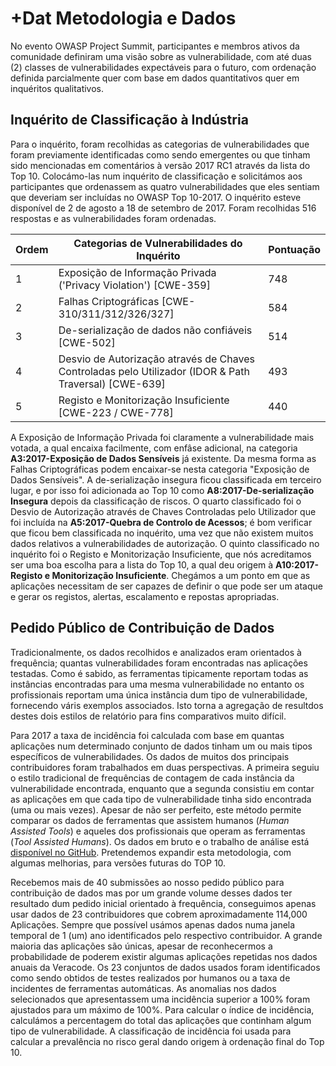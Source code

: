 # +Dat Metodologia e Dados

No evento OWASP Project Summit, participantes e membros ativos da comunidade
definiram uma visão sobre as vulnerabilidade, com até duas (2) classes de
vulnerabilidades expectáveis para o futuro, com ordenação definida parcialmente
quer com base em dados quantitativos quer em inquéritos qualitativos.

## Inquérito de Classificação à Indústria

Para o inquérito, foram recolhidas as categorias de vulnerabilidades que foram
previamente identificadas como sendo emergentes ou que tinham sido mencionadas
em comentários à versão 2017 RC1 através da lista do Top 10. Colocámo-las num
inquérito de classificação e solicitámos aos participantes que ordenassem as
quatro vulnerabilidades que eles sentiam que deveriam ser incluídas no OWASP Top
10-2017. O inquérito esteve disponível de 2 de agosto a 18 de setembro de 2017.
Foram recolhidas 516 respostas e as vulnerabilidades foram ordenadas.

| Ordem | Categorias de Vulnerabilidades do Inquérito | Pontuação |
| -- | -- | -- |
| 1 | Exposição de Informação Privada ('Privacy Violation') [CWE-359] | 748 |
| 2 | Falhas Criptográficas [CWE-310/311/312/326/327]| 584 |
| 3 | De-serialização de dados não confiáveis [CWE-502] | 514 |
| 4 | Desvio de Autorização através de Chaves Controladas pelo Utilizador (IDOR & Path Traversal) [CWE-639] | 493 |
| 5 | Registo e Monitorização Insuficiente [CWE-223 / CWE-778]| 440 |

A Exposição de Informação Privada foi claramente a vulnerabilidade mais votada,
a qual encaixa facilmente, com enfâse adicional, na categoria
**A3:2017-Exposição de Dados Sensíveis** já existente. Da mesma forma as Falhas
Criptográficas podem encaixar-se nesta categoria "Exposição de Dados Sensíveis".
A de-serialização insegura ficou classificada em terceiro lugar, e por isso foi
adicionada ao Top 10 como **A8:2017-De-serialização Insegura** depois da
classificação de riscos.
O quarto classificado foi o Desvio de Autorização através de Chaves Controladas
pelo Utilizador que foi incluída na **A5:2017-Quebra de Controlo de Acessos**;
é bom verificar que ficou bem classificada no inquérito, uma vez que não existem
muitos dados relativos a vulnerabilidades de autorização. O quinto classificado
no inquérito foi o Registo e Monitorização Insuficiente, que nós acreditamos ser
uma boa escolha para a lista do Top 10, a qual deu origem à **A10:2017-Registo e
Monitorização Insuficiente**. Chegámos a um ponto em que as aplicações
necessitam de ser capazes de definir o que pode ser um ataque e gerar os
registos, alertas, escalamento e repostas apropriadas.

## Pedido Público de Contribuição de Dados

Tradicionalmente, os dados recolhidos e analizados eram orientados à frequência;
quantas vulnerabilidades foram encontradas nas aplicações testadas. Como é
sabido, as ferramentas tipicamente reportam todas as instâncias encontradas para
uma mesma vulnerabilidade no entanto os profissionais reportam uma única
instância dum tipo de vulnerabilidade, fornecendo váris exemplos associados.
Isto torna a agregação de resultdos destes dois estilos de relatório para fins
comparativos muito difícil.

Para 2017 a taxa de incidência foi calculada com base em quantas aplicações num
determinado conjunto de dados tinham um ou mais tipos específicos de
vulnerabilidades. Os dados de muitos dos principais contribuidores foram
trabalhados em duas perspectivas. A primeira seguiu o estilo tradicional de
frequências de contagem de cada instância da vulnerabilidade encontrada,
enquanto que a segunda consistiu em contar as aplicações em que cada tipo de
vulnerabilidade tinha sido encontrada (uma ou mais vezes). Apesar de não ser
perfeito, este método permite comparar os dados de ferramentas que assistem
humanos (_Human Assisted Tools_) e aqueles dos profissionais que operam as
ferramentas (_Tool Assisted Humans_). Os dados em bruto e o trabalho de análise
está [disponível no GitHub][1]. Pretendemos expandir esta metodologia, com
algumas melhorias, para versões futuras do TOP 10.

Recebemos mais de 40 submissões ao nosso pedido público para contribuição de
dados mas por um grande volume desses dados ter resultado dum pedido inicial
orientado à frequência, conseguimos apenas usar dados de 23 contribuidores que
cobrem aproximadamente 114,000 Aplicações.
Sempre que possível usámos apenas dados numa janela temporal de 1 (um) ano
identificados pelo respectivo contribuidor. A grande maioria das aplicações são
únicas, apesar de reconhecermos a probabilidade de poderem existir algumas
aplicações repetidas nos dados anuais da Veracode. Os 23 conjuntos de dados
usados foram identificados como sendo obtidos de testes realizados por humanos
ou a taxa de incidentes de ferramentas automáticas. As anomalias nos dados
selecionados que apresentassem uma incidência superior a 100% foram ajustados
para um máximo de 100%. Para calcular o índice de incidência, calculámos a
percentagem do total das aplicações que continham algum tipo de vulnerabilidade.
A classificação de incidência foi usada para calcular a prevalência no risco
geral dando origem à ordenação final do Top 10.

[1]:	https://github.com/OWASP/Top10/tree/master/2017/datacall

